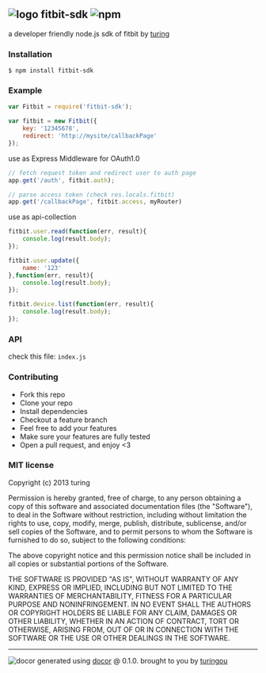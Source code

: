## ![logo](http://ww1.sinaimg.cn/large/61ff0de3gw1e8e02zagsnj201901n742.jpg) fitbit-sdk ![npm](https://badge.fury.io/js/fitbit-sdk.png)

a developer friendly node.js sdk of fitbit by [turing](https://npmjs.org/~turing) 

### Installation
````
$ npm install fitbit-sdk
````

### Example
````javascript
var Fitbit = require('fitbit-sdk');

var fitbit = new Fitbit({
    key: '12345678',
    redirect: 'http://mysite/callbackPage'
});
````
use as Express Middleware for OAuth1.0
````javascript
// fetch request token and redirect user to auth page
app.get('/auth', fitbit.auth);

// parse access token (check res.locals.fitbit)
app.get('/callbackPage', fitbit.access, myRouter)
````
use as api-collection
````javascript
fitbit.user.read(function(err, result){
    console.log(result.body);
});

fitbit.user.update({
    name: '123'
},function(err, result){
    console.log(result.body);
});

fitbit.device.list(function(err, result){
    console.log(result.body);
});
````

### API
check this file: `index.js`

### Contributing
- Fork this repo
- Clone your repo
- Install dependencies
- Checkout a feature branch
- Feel free to add your features
- Make sure your features are fully tested
- Open a pull request, and enjoy <3

### MIT license
Copyright (c) 2013 turing

Permission is hereby granted, free of charge, to any person obtaining a copy
of this software and associated documentation files (the "Software"), to deal
in the Software without restriction, including without limitation the rights
to use, copy, modify, merge, publish, distribute, sublicense, and/or sell
copies of the Software, and to permit persons to whom the Software is
furnished to do so, subject to the following conditions:

The above copyright notice and this permission notice shall be included in
all copies or substantial portions of the Software.

THE SOFTWARE IS PROVIDED "AS IS", WITHOUT WARRANTY OF ANY KIND, EXPRESS OR
IMPLIED, INCLUDING BUT NOT LIMITED TO THE WARRANTIES OF MERCHANTABILITY,
FITNESS FOR A PARTICULAR PURPOSE AND NONINFRINGEMENT. IN NO EVENT SHALL THE
AUTHORS OR COPYRIGHT HOLDERS BE LIABLE FOR ANY CLAIM, DAMAGES OR OTHER
LIABILITY, WHETHER IN AN ACTION OF CONTRACT, TORT OR OTHERWISE, ARISING FROM,
OUT OF OR IN CONNECTION WITH THE SOFTWARE OR THE USE OR OTHER DEALINGS IN
THE SOFTWARE.


---
![docor](https://cdn1.iconfinder.com/data/icons/windows8_icons_iconpharm/26/doctor.png)
generated using [docor](https://github.com/turingou/docor.git) @ 0.1.0. brought to you by [turingou](https://github.com/turingou)